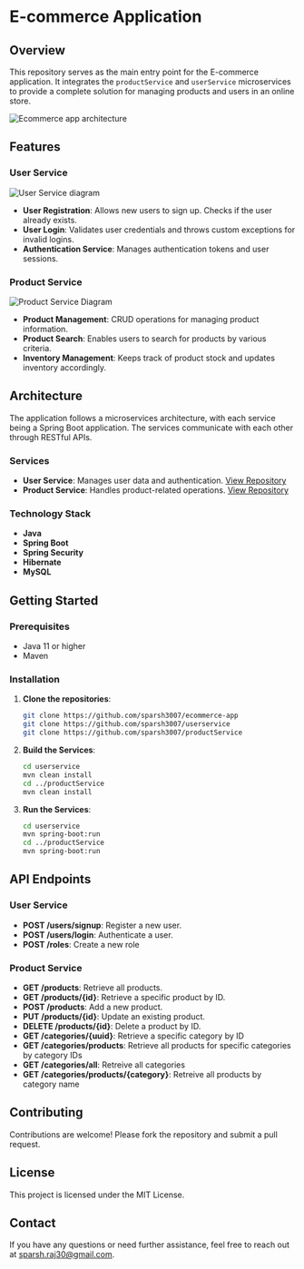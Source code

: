 # E-commerce Application

## Overview

This repository serves as the main entry point for the E-commerce application. It integrates the `productService` and `userService` microservices to provide a complete solution for managing products and users in an online store.

![Ecommerce app architecture](https://github.com/sparsh3007/ecommerce-app/assets/49100336/05170673-7978-4438-bb0c-3993b3a988a1)

## Features

### User Service

![User Service diagram](https://github.com/sparsh3007/ecommerce-app/assets/49100336/8b04a0b7-b4a4-4938-b195-d50fbe5938c8)


- **User Registration**: Allows new users to sign up. Checks if the user already exists.
- **User Login**: Validates user credentials and throws custom exceptions for invalid logins.
- **Authentication Service**: Manages authentication tokens and user sessions.

### Product Service

![Product Service Diagram](https://github.com/sparsh3007/ecommerce-app/assets/49100336/043cf617-7e3c-46de-8bdf-efba4373af0e)

- **Product Management**: CRUD operations for managing product information.
- **Product Search**: Enables users to search for products by various criteria.
- **Inventory Management**: Keeps track of product stock and updates inventory accordingly.

## Architecture

The application follows a microservices architecture, with each service being a Spring Boot application. The services communicate with each other through RESTful APIs.

### Services

- **User Service**: Manages user data and authentication. [View Repository](https://github.com/sparsh3007/userservice)
- **Product Service**: Handles product-related operations. [View Repository](https://github.com/sparsh3007/productService)

### Technology Stack

- **Java**
- **Spring Boot**
- **Spring Security**
- **Hibernate**
- **MySQL**

## Getting Started

### Prerequisites

- Java 11 or higher
- Maven

### Installation

1. **Clone the repositories**:
    ```bash
    git clone https://github.com/sparsh3007/ecommerce-app
    git clone https://github.com/sparsh3007/userservice
    git clone https://github.com/sparsh3007/productService
    ```

2. **Build the Services**:
    ```bash
    cd userservice
    mvn clean install
    cd ../productService
    mvn clean install
    ```

3. **Run the Services**:
    ```bash
    cd userservice
    mvn spring-boot:run
    cd ../productService
    mvn spring-boot:run
    ```


## API Endpoints

### User Service

- **POST /users/signup**: Register a new user.
- **POST /users/login**: Authenticate a user.
- **POST /roles**: Create a new role
  
### Product Service

- **GET /products**: Retrieve all products.
- **GET /products/{id}**: Retrieve a specific product by ID.
- **POST /products**: Add a new product.
- **PUT /products/{id}**: Update an existing product.
- **DELETE /products/{id}**: Delete a product by ID.
- **GET /categories/{uuid}**: Retrieve a specific category by ID
- **GET /categories/products**: Retrieve all products for specific categories by category IDs
- **GET /categories/all**: Retreive all categories
- **GET /categories/products/{category}**: Retreive all products by category name

## Contributing

Contributions are welcome! Please fork the repository and submit a pull request.

## License

This project is licensed under the MIT License.

## Contact

If you have any questions or need further assistance, feel free to reach out at sparsh.raj30@gmail.com.
